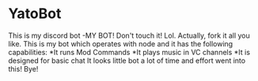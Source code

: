 # YatoBot
This is my discord bot -MY BOT! Don't touch it! Lol.
Actually, fork it all you like. This is my bot which operates with node and it has the following capabilities:
*It runs Mod Commands
*It plays music in VC channels
*It is designed for basic chat
It looks little bot a lot of time and effort went into this!
Bye!
